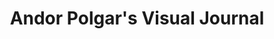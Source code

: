 ---
title: "Andor Polgar's Visual Journal"
index_filename: index.html
posts_per_page: 5
site_url: "https://lepkef.ing"
description: "Visual experiments, photography, and creative projects by Andor Polgar"
---